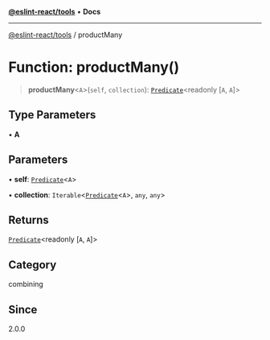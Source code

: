 [**@eslint-react/tools**](../README.md) • **Docs**

***

[@eslint-react/tools](../README.md) / productMany

# Function: productMany()

> **productMany**\<`A`\>(`self`, `collection`): [`Predicate`](../interfaces/Predicate.md)\<readonly [`A`, `A`]\>

## Type Parameters

• **A**

## Parameters

• **self**: [`Predicate`](../interfaces/Predicate.md)\<`A`\>

• **collection**: `Iterable`\<[`Predicate`](../interfaces/Predicate.md)\<`A`\>, `any`, `any`\>

## Returns

[`Predicate`](../interfaces/Predicate.md)\<readonly [`A`, `A`]\>

## Category

combining

## Since

2.0.0
